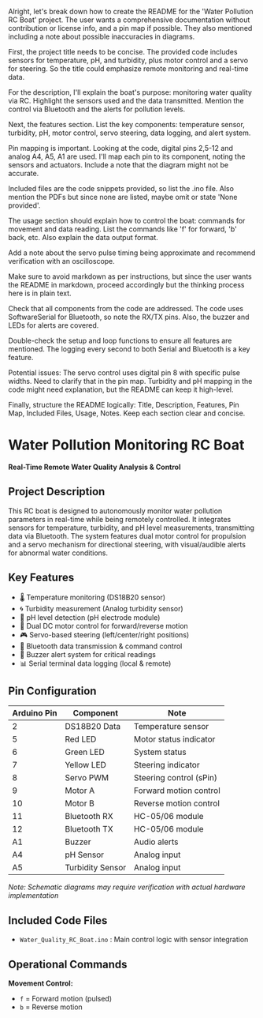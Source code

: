 Alright, let's break down how to create the README for the 'Water Pollution RC Boat' project. The user wants a comprehensive documentation without contribution or license info, and a pin map if possible. They also mentioned including a note about possible inaccuracies in diagrams.

First, the project title needs to be concise. The provided code includes sensors for temperature, pH, and turbidity, plus motor control and a servo for steering. So the title could emphasize remote monitoring and real-time data.

For the description, I'll explain the boat's purpose: monitoring water quality via RC. Highlight the sensors used and the data transmitted. Mention the control via Bluetooth and the alerts for pollution levels.

Next, the features section. List the key components: temperature sensor, turbidity, pH, motor control, servo steering, data logging, and alert system.

Pin mapping is important. Looking at the code, digital pins 2,5-12 and analog A4, A5, A1 are used. I'll map each pin to its component, noting the sensors and actuators. Include a note that the diagram might not be accurate.

Included files are the code snippets provided, so list the .ino file. Also mention the PDFs but since none are listed, maybe omit or state 'None provided'.

The usage section should explain how to control the boat: commands for movement and data reading. List the commands like 'f' for forward, 'b' back, etc. Also explain the data output format.

Add a note about the servo pulse timing being approximate and recommend verification with an oscilloscope.

Make sure to avoid markdown as per instructions, but since the user wants the README in markdown, proceed accordingly but the thinking process here is in plain text.

Check that all components from the code are addressed. The code uses SoftwareSerial for Bluetooth, so note the RX/TX pins. Also, the buzzer and LEDs for alerts are covered.

Double-check the setup and loop functions to ensure all features are mentioned. The logging every second to both Serial and Bluetooth is a key feature.

Potential issues: The servo control uses digital pin 8 with specific pulse widths. Need to clarify that in the pin map. Turbidity and pH mapping in the code might need explanation, but the README can keep it high-level.

Finally, structure the README logically: Title, Description, Features, Pin Map, Included Files, Usage, Notes. Keep each section clear and concise.
# Water Pollution Monitoring RC Boat  
**Real-Time Remote Water Quality Analysis & Control**

## Project Description  
This RC boat is designed to autonomously monitor water pollution parameters in real-time while being remotely controlled. It integrates sensors for temperature, turbidity, and pH level measurements, transmitting data via Bluetooth. The system features dual motor control for propulsion and a servo mechanism for directional steering, with visual/audible alerts for abnormal water conditions.

## Key Features  
- 🌡️ Temperature monitoring (DS18B20 sensor)  
- 🌀 Turbidity measurement (Analog turbidity sensor)  
- 🧪 pH level detection (pH electrode module)  
- 🚤 Dual DC motor control for forward/reverse motion  
- 🎮 Servo-based steering (left/center/right positions)  
- 📲 Bluetooth data transmission & command control  
- 🔔 Buzzer alert system for critical readings  
- 📊 Serial terminal data logging (local & remote)

## Pin Configuration  
| Arduino Pin | Component       | Note                     |  
|-------------|-----------------|--------------------------|  
| 2           | DS18B20 Data    | Temperature sensor       |  
| 5           | Red LED         | Motor status indicator   |  
| 6           | Green LED       | System status            |  
| 7           | Yellow LED      | Steering indicator       |  
| 8           | Servo PWM       | Steering control (sPin)  |  
| 9           | Motor A         | Forward motion control   |  
| 10          | Motor B         | Reverse motion control   |  
| 11          | Bluetooth RX    | HC-05/06 module          |  
| 12          | Bluetooth TX    | HC-05/06 module          |  
| A1          | Buzzer          | Audio alerts             |  
| A4          | pH Sensor       | Analog input             |  
| A5          | Turbidity Sensor| Analog input             |  

*Note: Schematic diagrams may require verification with actual hardware implementation*

## Included Code Files
- `Water_Quality_RC_Boat.ino` : Main control logic with sensor integration

## Operational Commands  
**Movement Control:**  
- `f` = Forward motion (pulsed)  
- `b` = Reverse motion